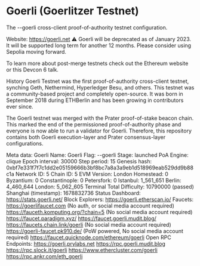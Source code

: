 # Goerli (Goerlitzer Testnet)
The --goerli cross-client proof-of-authority testnet configuration.

Website: https://goerli.net
⚠️ Goerli will be deprecated as of January 2023. It will be supported long term for another 12 months. Please consider using Sepolia moving forward.

To learn more about post-merge testnets check out the Ethereum website or this Devcon 6 talk.

History
Goerli Testnet was the first proof-of-authority cross-client testnet, synching Geth, Nethermind, Hyperledger Besu, and others. This testnet was a community-based project and completely open-source. It was born in September 2018 during ETHBerlin and has been growing in contributors ever since.

The Goerli testnet was merged with the Prater proof-of-stake beacon chain. This marked the end of the permissioned proof-of-authority phase and everyone is now able to run a validator for Goerli. Therefore, this repository contains both Goerli execution-layer and Prater consensus-layer configurations.

Meta data: Goerli
Name: Goerli
Flag: --goerli
Stage: launched
PoA Engine: clique
Epoch interval: 30000
Step period: 15
Genesis hash: 0xbf7e331f7f7c1dd2e05159666b3bf8bc7a8a3a9eb1d518969eab529dd9b88c1a
Network ID: 5
Chain ID: 5
EVM Version: London
Homestead: 0
Byzantium: 0
Constantinople: 0
Petersfork: 0
Istanbul: 1_561_651
Berlin: 4_460_644
London: 5_062_605
Terminal Total Difficulty: 10790000 (passed)
Shanghai (timestamp): 1678832736
Status Dashboard:
https://stats.goerli.net/
Block Explorers:
https://goerli.etherscan.io/
Faucets:
https://goerlifaucet.com (No auth, or social media account required)
https://fauceth.komputing.org/?chain=5 (No social media account required)
https://faucet.paradigm.xyz/
https://faucet.goerli.mudit.blog/
https://faucets.chain.link/goerli (No social media account required)
https://goerli-faucet.pk910.de/ (PoW powered, No social media account required)
https://faucet.quicknode.com/ethereum/goerli
Open RPC Endpoints:
https://goerli.prylabs.net
https://rpc.goerli.mudit.blog
https://rpc.slock.it/goerli
https://www.ethercluster.com/goerli
https://rpc.ankr.com/eth_goerli
